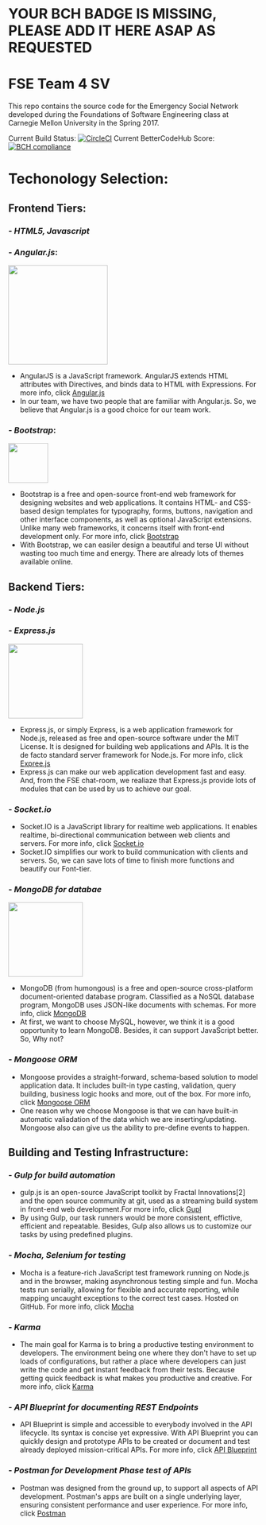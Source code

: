 # YOUR BCH BADGE IS MISSING, PLEASE ADD IT HERE ASAP AS REQUESTED


FSE Team 4 SV
=============================
This repo contains the source code for the Emergency Social Network developed during the Foundations of Software Engineering class at Carnegie Mellon University in the Spring 2017.

Current Build Status:
[![CircleCI](https://circleci.com/gh/cmusv-fse/s17-ESN-SV4.svg?style=shield&circle-token=95d4e777950680eb1787b7b3621f6a8fb13de311)](https://circleci.com/gh/cmusv-fse/s17-ESN-SV4)
Current BetterCodeHub Score:
[![BCH compliance](https://bettercodehub.com/edge/badge/cmusv-fse/s17-ESN-SV4?token=8cdd11198324ddb239a17de5c866bc54904e66cc)](https://bettercodehub.com/)

Techonology Selection:
====


**Frontend Tiers:**
----
### - *HTML5, Javascript*
### - *Angular.js*:
<img src="https://upload.wikimedia.org/wikipedia/commons/c/ca/AngularJS_logo.svg" style="width: 200px">

- AngularJS is a JavaScript framework. AngularJS extends HTML attributes with Directives, and binds data to HTML with Expressions. For more info, click [Angular.js](https://en.wikipedia.org/wiki/AngularJS)
- In our team, we have two people that are familiar with Angular.js. So, we believe that Angular.js is a good choice for our team work.

### -  *Bootstrap*:
<img src="https://upload.wikimedia.org/wikipedia/commons/thumb/e/ea/Boostrap_logo.svg/239px-Boostrap_logo.svg.png" style="width: 80px">
 
- Bootstrap is a free and open-source front-end web framework for designing websites and web applications. It contains HTML- and CSS-based design templates for typography, forms, buttons, navigation and other interface components, as well as optional JavaScript extensions. Unlike many web frameworks, it concerns itself with front-end development only. For more info, click [Bootstrap](https://en.wikipedia.org/wiki/Bootstrap_(front-end_framework))
- With Bootstrap, we can easiler design a beautiful and terse UI without wasting too much time and energy. There are already lots of themes available online.

**Backend Tiers:**
----
### - *Node.js*
### - *Express.js*
<img src="https://upload.wikimedia.org/wikipedia/commons/6/64/Expressjs.png" style="width: 150px">

- Express.js, or simply Express, is a web application framework for Node.js, released as free and open-source software under the MIT License. It is designed for building web applications and APIs. It is the de facto standard server framework for Node.js. For more info, click [Expree.js](https://en.wikipedia.org/wiki/Express.js)
- Express.js can make our web application development fast and easy. And, from the FSE chat-room, we realiaze that Express.js provide lots of modules that can be used by us to achieve our goal. 

### - *Socket.io* 
- Socket.IO is a JavaScript library for realtime web applications. It enables realtime, bi-directional communication between web clients and servers. For more info, click [Socket.io](https://en.wikipedia.org/wiki/Socket.IO)
- Socket.IO simplifies our work to build communication with clients and servers. So, we can save lots of time to finish more functions and beautify our Font-tier.

### - *MongoDB for databae*
<img src="https://upload.wikimedia.org/wikipedia/en/thumb/4/45/MongoDB-Logo.svg/320px-MongoDB-Logo.svg.png" style="width: 150px">

- MongoDB (from humongous) is a free and open-source cross-platform document-oriented database program. Classified as a NoSQL database program, MongoDB uses JSON-like documents with schemas. For more info, click [MongoDB](https://en.wikipedia.org/wiki/MongoDB)
- At first, we want to choose MySQL, however, we think it is a good opportunity to learn MongoDB. Besides, it can support JavaScript better. So, Why not?

### - *Mongoose ORM*
- Mongoose provides a straight-forward, schema-based solution to model application data. It includes built-in type casting, validation, query building, business logic hooks and more, out of the box. For more info, click [Mongoose ORM](http://mongoosejs.com/)
- One reason why we choose Mongoose is that we can have built-in automatic valiadation of the data which we are inserting/updating. Mongoose also can give us the ability to pre-define events to happen.

**Building and Testing Infrastructure:**
----

### - *Gulp for build automation*
- gulp.js is an open-source JavaScript toolkit by Fractal Innovations[2] and the open source community at git, used as a streaming build system in front-end web development.For more info, click [Gupl](https://en.wikipedia.org/wiki/Gulp.js)
- By using Gulp, our task runners would be more consistent, effictive, efficient and repeatable. Besides, Gulp also allows us to customize our tasks by using predefined plugins.

### - *Mocha, Selenium for testing*
- Mocha is a feature-rich JavaScript test framework running on Node.js and in the browser, making asynchronous testing simple and fun. Mocha tests run serially, allowing for flexible and accurate reporting, while mapping uncaught exceptions to the correct test cases. Hosted on GitHub. For more info, click [Mocha](https://mochajs.org/)

### - *Karma*
- The main goal for Karma is to bring a productive testing environment to developers. The environment being one where they don't have to set up loads of configurations, but rather a place where developers can just write the code and get instant feedback from their tests. Because getting quick feedback is what makes you productive and creative. For more info, click [Karma](https://karma-runner.github.io)

### - *API Blueprint for documenting REST Endpoints*
- API Blueprint is simple and accessible to everybody involved in the API lifecycle. Its syntax is concise yet expressive. With API Blueprint you can quickly design and prototype APIs to be created or document and test already deployed mission-critical APIs. For more info, click [API Blueprint](https://apiblueprint.org/)

### - *Postman for Development Phase test of APIs*
- Postman was designed from the ground up, to support all aspects of API development. Postman's apps are built on a single underlying layer, ensuring consistent performance and user experience. For more info, click [Postman](https://www.getpostman.com/)



